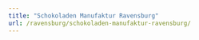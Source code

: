 ```yaml
---
title: "Schokoladen Manufaktur Ravensburg"
url: /ravensburg/schokoladen-manufaktur-ravensburg/
---
```

